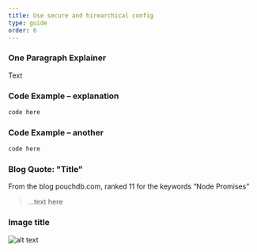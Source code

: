```yaml
---
title: Use secure and hirearchical config
type: guide
order: 6
---
```


### One Paragraph Explainer

Text


### Code Example – explanation

```javascript
code here
```

### Code Example – another

```javascript
code here
```

### Blog Quote: "Title"
 From the blog pouchdb.com, ranked 11 for the keywords “Node Promises”
 
 > …text here
 
 ### Image title
![alt text](https://github.com/i0natan/nodebestpractices/blob/master/assets/images/swaggerDoc.png "API error handling")

 

